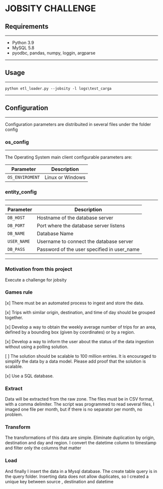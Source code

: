 # JOBSITY CHALLENGE

## Requirements

---
* Python 3.9
* MySQL 5.8
* pyodbc, pandas, numpy, loggin, argparse
---

## Usage

---

`python etl_loader.py --jobsity -l logs\test_carga`

---

## Configuration

---
Configuration parameters are distribuited in several files under the folder config

### os_config

----
The Operating System main client configurable parameters are:

Parameter | Description
--------|-------------------------
`OS_ENVIROMENT` | Linux or Windows

### entity_config

---
Parameter | Description
--------|-------------------------
`DB_HOST` | Hostname of the database server
`DB_PORT` | Port where the database server listens
`DB_NAME` | Database Name
`USER_NAME` | Username to connect the database server
`DB_PASS` | Password of the user specified in user_name

---
### Motivation from this project
Execute a challenge for jobsity

### Games rule
[x] There must be an automated process to ingest and store the data.

[x] Trips with similar origin, destination, and time of day should be grouped together.

[x] Develop a way to obtain the weekly average number of trips for an area, defined by a
bounding box (given by coordinates) or by a region.

[x] Develop a way to inform the user about the status of the data ingestion without using a
polling solution.

[ ] The solution should be scalable to 100 million entries. It is encouraged to simplify the
data by a data model. Please add proof that the solution is scalable.

[x] Use a SQL database.


### Extract
Data will be extracted from the raw zone.
The files must be in CSV format, with a comma delimiter.
The script was programmed to read several files, I imaged one file per month, but if there is no separator per month, no problem.

### Transform
The transformations of this data are simple.
Eliminate duplication by origin, destination and day and region.
I convert the datetime column to timestamp and filter only the columns that matter

### Load
And finally I insert the data in a Mysql database.
The create table query is in the query folder.
Inserting data does not allow duplicates, so I created a unique key between source , destination and datetime

